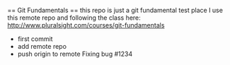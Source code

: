 
== Git Fundamentals ==
this repo is just a git fundamental test place
I use this remote repo and following the class here: 
http://www.pluralsight.com/courses/git-fundamentals

 + first commit 
 + add remote repo
 + push origin to remote
Fixing bug #1234
